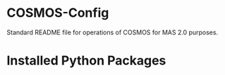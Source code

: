 # COSMOS-Config
Standard README file for operations of COSMOS for MAS 2.0 purposes.
# Installed Python Packages 
